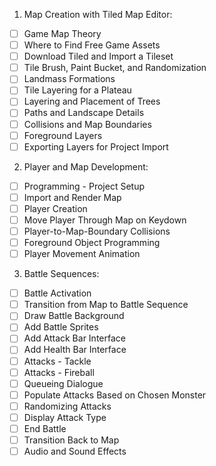 1. Map Creation with Tiled Map Editor:
- [ ] Game Map Theory
- [ ] Where to Find Free Game Assets
- [ ] Download Tiled and Import a Tileset
- [ ] Tile Brush, Paint Bucket, and Randomization
- [ ] Landmass Formations
- [ ] Tile Layering for a Plateau
- [ ] Layering and Placement of Trees
- [ ] Paths and Landscape Details
- [ ] Collisions and Map Boundaries
- [ ] Foreground Layers
- [ ] Exporting Layers for Project Import

2. Player and Map Development:
- [ ] Programming - Project Setup
- [ ] Import and Render Map
- [ ] Player Creation
- [ ] Move Player Through Map on Keydown
- [ ] Player-to-Map-Boundary Collisions
- [ ] Foreground Object Programming
- [ ] Player Movement Animation

3. Battle Sequences:
- [ ] Battle Activation
- [ ] Transition from Map to Battle Sequence
- [ ] Draw Battle Background
- [ ] Add Battle Sprites
- [ ] Add Attack Bar Interface
- [ ] Add Health Bar Interface
- [ ] Attacks - Tackle
- [ ] Attacks - Fireball
- [ ] Queueing Dialogue
- [ ] Populate Attacks Based on Chosen Monster
- [ ] Randomizing Attacks
- [ ] Display Attack Type
- [ ] End Battle
- [ ] Transition Back to Map
- [ ] Audio and Sound Effects